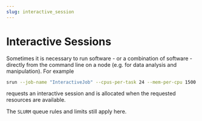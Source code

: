 ```yaml
---
slug: interactive_session
---
```


# Interactive Sessions

Sometimes it is necessary to run software - or a combination of software -
directly from the command line on a node (e.g. for data analysis and manipulation).
For example

```bash
srun --job-name "InteractiveJob" --cpus-per-task 24 --mem-per-cpu 1500 --time 24:00:00 --pty bash
```

requests an interactive session and is allocated when the requested resources are available.

The `SLURM` queue rules and limits still apply here.